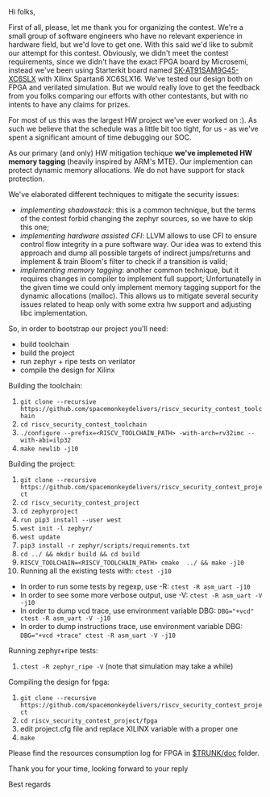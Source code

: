 Hi folks,

First of all, please, let me thank you for organizing the contest.  We're a
small group of software engineers who have no relevant experience in hardware
field, but we'd love to get one. With this said we'd like to submit our attempt
for this contest.  Obviously, we didn't meet the contest requirements, since we
didn't have the exact FPGA board by Microsemi, instead we've been using
Starterkit board named
[SK-AT91SAM9G45-XC6SLX](http://starterkit.ru/html/index.php?name=shop&op=view&id=50)
with Xilinx Spartan6 XC6SLX16. We've tested our design both on FPGA and
verilated simulation.  But we would really love to get the feedback from you
folks comparing our efforts with other contestants, but with no intents to have
any claims for prizes.

For most of us this was the largest HW project we've ever worked on :). As such
we believe that the schedule was a little bit too tight, for us - as we've spent
a significant amount of time debugging our SOC.

As our primary (and only) HW mitigation techique **we've implemeted HW memory
tagging** (heavily inspired by ARM's MTE). Our implemention can protect
dynamic memory allocations. We do not have support for stack protection.

We've elaborated different techniques to mitigate the security issues:

- _implementing shadowstack_: this is a common technique, but the terms of the
contest forbid changing the zephyr sources, so we have to skip this one;
- _implementing hardware assisted CFI_: LLVM allows to use CFI to ensure
control flow integrity in a pure software way. Our idea was to extend this
approach and dump all possible targets of indirect jumps/returns and implement
& train Bloom's filter to check if a transition is valid;
- _implementing memory tagging_: another common technique, but it requires
changes in compiler to implement full support; Unfortunatelly in the given time
we could only implement memory tagging support for the dynamic allocations
(malloc). This allows us to mitigate several security issues related to heap
only with some extra hw support and adjusting libc implementation.

So, in order to bootstrap our project you'll need:
- build toolchain
- build the project
- run zephyr + ripe tests on verilator
- compile the design for Xilinx

Building the toolchain:  
1. `git clone --recursive https://github.com/spacemonkeydelivers/riscv_security_contest_toolchain`
1. `cd riscv_security_contest_toolchain`
1. `./configure --prefix=<RISCV_TOOLCHAIN_PATH> -with-arch=rv32imc --with-abi=ilp32`
1. `make newlib -j10`

Building the project:  
1. `git clone --recursive https://github.com/spacemonkeydelivers/riscv_security_contest_project`
1. `cd riscv_security_contest_project`
1. `cd zephyrproject`
1. `run pip3 install --user west`
1. `west init -l zephyr/`
1. `west update`
1. `pip3 install -r zephyr/scripts/requirements.txt`
1. `cd ../ && mkdir build && cd build`
1. `RISCV_TOOLCHAIN=<RISCV_TOOLCHAIN_PATH> cmake  ../ && make -j10`
1. Running all the existing tests with: `ctest -j10`

  - In order to run some tests by regexp, use -R: `ctest -R asm_uart -j10`
  - In order to see some more verbose output, use -V: `ctest -R asm_uart -V -j10`
  - In order to dump vcd trace, use environment variable DBG: `DBG="+vcd" ctest -R asm_uart -V -j10`
  - In order to dump instructions trace, use environment variable DBG: `DBG="+vcd +trace" ctest -R asm_uart -V -j10`

Running zephyr+ripe tests:  
1. `ctest -R zephyr_ripe -V` (note that simulation may take a while)

Compiling the design for fpga: 
1. `git clone --recursive https://github.com/spacemonkeydelivers/riscv_security_contest_project`
1. `cd riscv_security_contest_project/fpga`
1. edit project.cfg file and replace XILINX variable with a proper one  
1. `make`

Please find the resources consumption log for FPGA in
[$TRUNK/doc](https://github.com/spacemonkeydelivers/riscv_security_contest_project/blob/master/doc/) folder.

Thank you for your time, looking forward to your reply

Best regards
